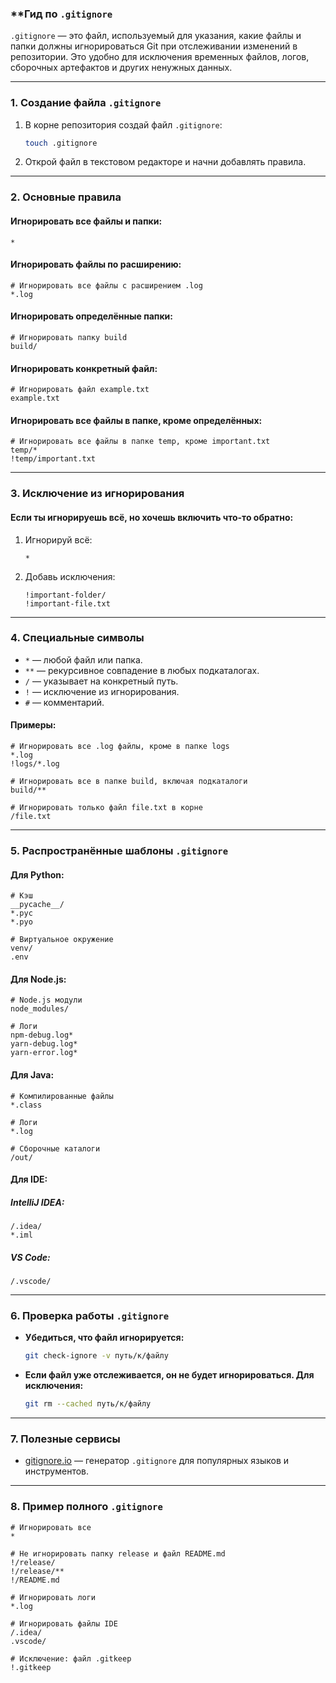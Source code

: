 ### **Гид по `.gitignore`

`.gitignore` — это файл, используемый для указания, какие файлы и папки должны игнорироваться Git при отслеживании изменений в репозитории. Это удобно для исключения временных файлов, логов, сборочных артефактов и других ненужных данных.

---

### **1. Создание файла `.gitignore`**

1. В корне репозитория создай файл `.gitignore`:
    
    ```bash
    touch .gitignore
    ```
    
2. Открой файл в текстовом редакторе и начни добавлять правила.

---

### **2. Основные правила**

#### **Игнорировать все файлы и папки:**

```plaintext
*
```

#### **Игнорировать файлы по расширению:**

```plaintext
# Игнорировать все файлы с расширением .log
*.log
```

#### **Игнорировать определённые папки:**

```plaintext
# Игнорировать папку build
build/
```

#### **Игнорировать конкретный файл:**

```plaintext
# Игнорировать файл example.txt
example.txt
```

#### **Игнорировать все файлы в папке, кроме определённых:**

```plaintext
# Игнорировать все файлы в папке temp, кроме important.txt
temp/*
!temp/important.txt
```

---

### **3. Исключение из игнорирования**

#### Если ты игнорируешь всё, но хочешь включить что-то обратно:

1. Игнорируй всё:
    
    ```plaintext
    *
    ```
    
2. Добавь исключения:
    
    ```plaintext
    !important-folder/
    !important-file.txt
    ```
    

---

### **4. Специальные символы**

- `*` — любой файл или папка.
- `**` — рекурсивное совпадение в любых подкаталогах.
- `/` — указывает на конкретный путь.
- `!` — исключение из игнорирования.
- `#` — комментарий.

#### Примеры:

```plaintext
# Игнорировать все .log файлы, кроме в папке logs
*.log
!logs/*.log

# Игнорировать все в папке build, включая подкаталоги
build/**

# Игнорировать только файл file.txt в корне
/file.txt
```

---

### **5. Распространённые шаблоны `.gitignore`**

#### **Для Python:**

```plaintext
# Кэш
__pycache__/
*.pyc
*.pyo

# Виртуальное окружение
venv/
.env
```

#### **Для Node.js:**

```plaintext
# Node.js модули
node_modules/

# Логи
npm-debug.log*
yarn-debug.log*
yarn-error.log*
```

#### **Для Java:**

```plaintext
# Компилированные файлы
*.class

# Логи
*.log

# Сборочные каталоги
/out/
```

#### **Для IDE:**

##### IntelliJ IDEA:

```plaintext
/.idea/
*.iml
```

##### VS Code:

```plaintext
/.vscode/
```

---

### **6. Проверка работы `.gitignore`**

- **Убедиться, что файл игнорируется:**
    
    ```bash
    git check-ignore -v путь/к/файлу
    ```
    
- **Если файл уже отслеживается, он не будет игнорироваться. Для исключения:**
    
    ```bash
    git rm --cached путь/к/файлу
    ```
    

---

### **7. Полезные сервисы**

- [gitignore.io](https://www.toptal.com/developers/gitignore) — генератор `.gitignore` для популярных языков и инструментов.

---

### **8. Пример полного `.gitignore`**

```plaintext
# Игнорировать все
*

# Не игнорировать папку release и файл README.md
!/release/
!/release/**
!/README.md

# Игнорировать логи
*.log

# Игнорировать файлы IDE
/.idea/
.vscode/

# Исключение: файл .gitkeep
!.gitkeep
```